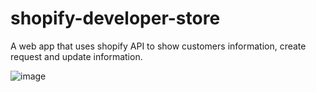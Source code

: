 # shopify-developer-store
A web app that uses shopify API to show customers information, create request and update information.

![image](https://user-images.githubusercontent.com/86059229/226297879-8a4e94f2-67a1-4aec-bad5-bf3d19bb4017.png)

